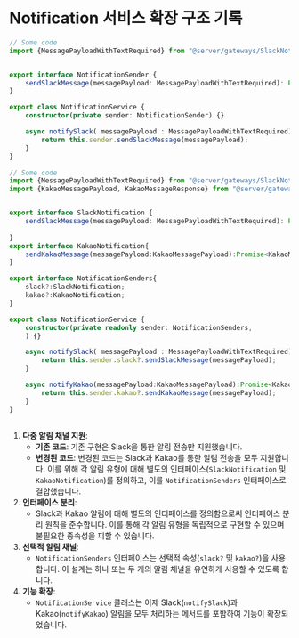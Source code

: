 # Notification 서비스 확장 구조 기록

```typescript
// Some code
import {MessagePayloadWithTextRequired} from "@server/gateways/SlackNotificationSender";


export interface NotificationSender {
    sendSlackMessage(messagePayload: MessagePayloadWithTextRequired): Promise<void>;
}

export class NotificationService {
    constructor(private sender: NotificationSender) {}

    async notifySlack( messagePayload : MessagePayloadWithTextRequired) {
        return this.sender.sendSlackMessage(messagePayload);
    }
}

```





```typescript
// Some code
import {MessagePayloadWithTextRequired} from "@server/gateways/SlackNotificationSender";
import {KakaoMessagePayload, KakaoMessageResponse} from "@server/gateways/KakaoNotificationSender";


export interface SlackNotification {
    sendSlackMessage(messagePayload: MessagePayloadWithTextRequired): Promise<void>;
    
}
export interface KakaoNotification{
    sendKakaoMessage(messagePayload:KakaoMessagePayload):Promise<KakaoMessageResponse>
}

export interface NotificationSenders{
    slack?:SlackNotification;
    kakao?:KakaoNotification;
}

export class NotificationService {
    constructor(private readonly sender: NotificationSenders,
    ) {}

    async notifySlack( messagePayload : MessagePayloadWithTextRequired) {
        return this.sender.slack?.sendSlackMessage(messagePayload);
    }

    async notifyKakao(messagePayload:KakaoMessagePayload):Promise<KakaoMessageResponse|undefined>{
        return this.sender.kakao?.sendKakaoMessage(messagePayload);
    }
}



```



1. **다중 알림 채널 지원**:
   * **기존 코드**: 기존 구현은 Slack을 통한 알림 전송만 지원했습니다.
   * **변경된 코드**: 변경된 코드는 Slack과 Kakao를 통한 알림 전송을 모두 지원합니다. 이를 위해 각 알림 유형에 대해 별도의 인터페이스(`SlackNotification` 및 `KakaoNotification`)를 정의하고, 이를 `NotificationSenders` 인터페이스로 결합했습니다.
2. **인터페이스 분리**:
   * Slack과 Kakao 알림에 대해 별도의 인터페이스를 정의함으로써 인터페이스 분리 원칙을 준수합니다. 이를 통해 각 알림 유형을 독립적으로 구현할 수 있으며 불필요한 종속성을 피할 수 있습니다.
3. **선택적 알림 채널**:
   * `NotificationSenders` 인터페이스는 선택적 속성(`slack?` 및 `kakao?`)을 사용합니다. 이 설계는 하나 또는 두 개의 알림 채널을 유연하게 사용할 수 있도록 합니다.
4. **기능 확장**:
   * `NotificationService` 클래스는 이제 Slack(`notifySlack`)과 Kakao(`notifyKakao`) 알림을 모두 처리하는 메서드를 포함하여 기능이 확장되었습니다.
